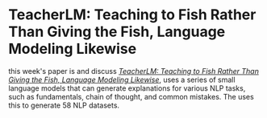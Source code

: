 # TeacherLM: Teaching to Fish Rather Than Giving the Fish, Language Modeling Likewise

this week's paper is and discuss [*TeacherLM: Teaching to Fish Rather Than Giving the Fish, Language Modeling Likewise*](https://arxiv.org/abs/2310.19019), uses a series of small language models that can generate explanations for various NLP tasks, such as fundamentals, chain of thought, and common mistakes. The uses this to generate 58 NLP datasets. 
